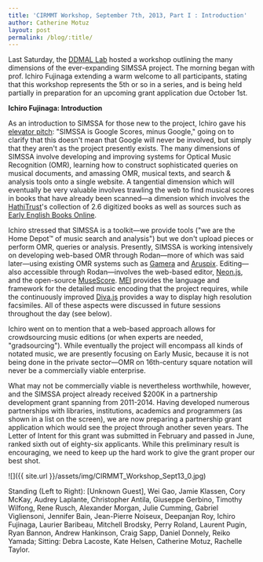 ```yaml
---
title: 'CIRMMT Workshop, September 7th, 2013, Part I : Introduction'
author: Catherine Motuz
layout: post
permalink: /blog/:title/
---
```


Last Saturday, the [DDMAL Lab](http://ddmal.music.mcgill.ca/) hosted a workshop outlining the many dimensions of the ever-expanding SIMSSA project. The morning began with prof. Ichiro Fujinaga extending a warm welcome to all participants, stating that this workshop represents the 5th or so in a series, and is being held partially in preparation for an upcoming grant application due October 1st.

**Ichiro Fujinaga: Introduction**

As an introduction to SIMSSA for those new to the project, Ichiro gave his [elevator pitch](http://en.wikipedia.org/wiki/Elevator_pitch): "SIMSSA is Google Scores, minus Google," going on to clarify that this doesn't mean that Google will never be involved, but simply that they aren't as the project presently exists. The many dimensions of SIMSSA involve developing and improving systems for Optical Music Recognition (OMR), learning how to construct sophisticated queries on musical documents, and amassing OMR, musical texts, and search & analysis tools onto a single website. A tangential dimension which will eventually be very valuable involves trawling the web to find musical scores in books that have already been scanned—a dimension which involves the [HathiTrust](http://www.hathitrust.org/)'s collection of 2.6 digitized books as well as sources such as [Early English Books Online](http://eebo.chadwyck.com/).

Ichiro stressed that SIMSSA is a toolkit—we provide tools ("we are the Home Depot™ of music search and analysis") but we don't upload pieces or perform OMR, queries or analysis. Presently, SIMSSA is working intensively on developing web-based OMR through Rodan—more of which was said later—using existing OMR systems such as [Gamera](http://gamera.informatik.hsnr.de/) and [Aruspix](http://www.aruspix.net/). Editing—also accessible through Rodan—involves the web-based editor, [Neon.js](http://ddmal.music.mcgill.ca/neon), and the open-source [MuseScore](http://musescore.org/). [MEI](http://music-encoding.org/) provides the language and framework for the detailed music encoding that the project requires, while the continuously improved [Diva.js](http://ddmal.music.mcgill.ca/diva/) provides a way to display high resolution facsimiles. All of these aspects were discussed in future sessions throughout the day (see below).

Ichiro went on to mention that a web-based approach allows for crowdsourcing music editions (or when experts are needed, "gradsourcing"). While eventually the project will encompass all kinds of notated music, we are presently focusing on Early Music, because it is not being done in the private sector—OMR on 16th-century square notation will never be a commercially viable enterprise.

What may not be commercially viable is nevertheless worthwhile, however, and the SIMSSA project already received $200K in a partnership development grant spanning from 2011-2014. Having developed numerous partnerships with libraries, institutions, academics and programmers (as shown in a list on the screen), we are now preparing a partnership grant application which would see the project through another seven years. The Letter of Intent for this grant was submitted in February and passed in June, ranked sixth out of eighty-six applicants. While this preliminary result is encouraging, we need to keep up the hard work to give the grant proper our best shot.

![]({{ site.url }}/assets/img/CIRMMT_Workshop_Sept13_0.jpg)

Standing (Left to Right): [Unknown Guest], Wei Gao, Jamie Klassen, Cory McKay, Audrey Laplante, Christopher Antila, Giuseppe Gerbino, Timothy Wilfong, Rene Rusch, Alexander Morgan, Julie Cumming, Gabriel Vigliensoni, Jennifer Bain, Jean-Pierre Noiseux, Deepanjan Roy, Ichiro Fujinaga, Laurier Baribeau, Mitchell Brodsky, Perry Roland, Laurent Pugin, Ryan Bannon, Andrew Hankinson, Craig Sapp, Daniel Donnely, Reiko Yamada; Sitting: Debra Lacoste, Kate Helsen, Catherine Motuz, Rachelle Taylor.
